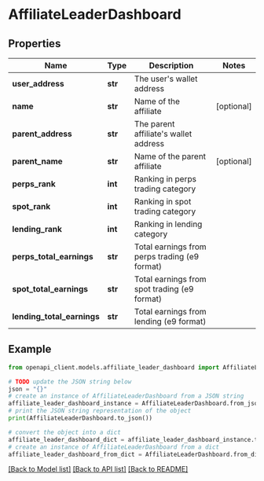 # AffiliateLeaderDashboard


## Properties

Name | Type | Description | Notes
------------ | ------------- | ------------- | -------------
**user_address** | **str** | The user&#39;s wallet address | 
**name** | **str** | Name of the affiliate | [optional] 
**parent_address** | **str** | The parent affiliate&#39;s wallet address | 
**parent_name** | **str** | Name of the parent affiliate | [optional] 
**perps_rank** | **int** | Ranking in perps trading category | 
**spot_rank** | **int** | Ranking in spot trading category | 
**lending_rank** | **int** | Ranking in lending category | 
**perps_total_earnings** | **str** | Total earnings from perps trading (e9 format) | 
**spot_total_earnings** | **str** | Total earnings from spot trading (e9 format) | 
**lending_total_earnings** | **str** | Total earnings from lending (e9 format) | 

## Example

```python
from openapi_client.models.affiliate_leader_dashboard import AffiliateLeaderDashboard

# TODO update the JSON string below
json = "{}"
# create an instance of AffiliateLeaderDashboard from a JSON string
affiliate_leader_dashboard_instance = AffiliateLeaderDashboard.from_json(json)
# print the JSON string representation of the object
print(AffiliateLeaderDashboard.to_json())

# convert the object into a dict
affiliate_leader_dashboard_dict = affiliate_leader_dashboard_instance.to_dict()
# create an instance of AffiliateLeaderDashboard from a dict
affiliate_leader_dashboard_from_dict = AffiliateLeaderDashboard.from_dict(affiliate_leader_dashboard_dict)
```
[[Back to Model list]](../README.md#documentation-for-models) [[Back to API list]](../README.md#documentation-for-api-endpoints) [[Back to README]](../README.md)


